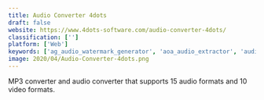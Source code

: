 ```yaml
---
title: Audio Converter 4dots
draft: false 
website: https://www.4dots-software.com/audio-converter-4dots/
classification: ['']
platform: ['Web']
keywords: ['ag_audio_watermark_generator', 'aoa_audio_extractor', 'audio_transcoder', 'cdda_paranoia', 'ez_cd_audio_converter', 'free_video_to_mp3', 'free_video_to_mp3_converter', 'freemake_audio_converter', 'hrcloud2', 'lamexp', 'sound_juicer', 'switch', 'taudioconverter', 'x_lossless_decoder', 'soundkonverter', 'youconvertit']
image: 2020/04/Audio-Converter-4dots.png
---
```

MP3 converter and audio converter that supports 15 audio formats and 10 video formats.
